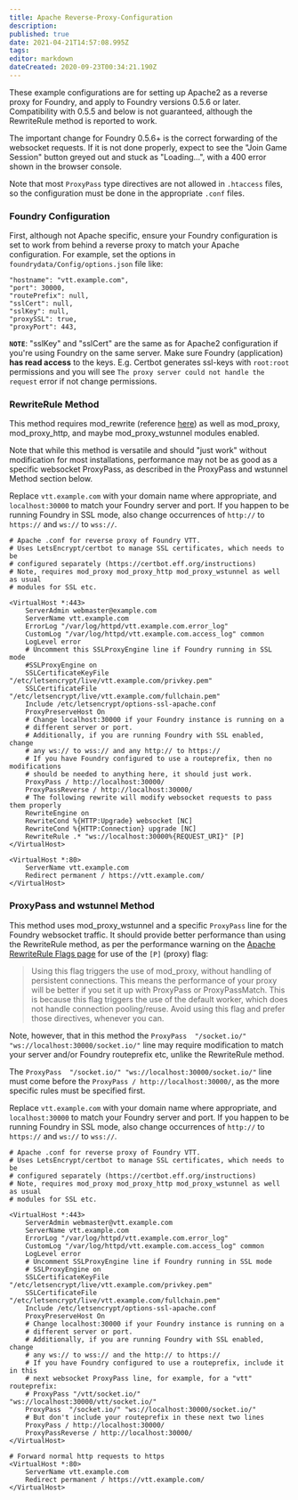 ```yaml
---
title: Apache Reverse-Proxy-Configuration
description: 
published: true
date: 2021-04-21T14:57:08.995Z
tags: 
editor: markdown
dateCreated: 2020-09-23T00:34:21.190Z
---
```


These example configurations are for setting up Apache2 as a reverse proxy for Foundry, and apply to Foundry versions 0.5.6 or later. Compatibility with 0.5.5 and below is not guaranteed, although the RewriteRule method is reported to work.

The important change for Foundry 0.5.6+ is the correct forwarding of the websocket requests. If it is not done properly, expect to see the "Join Game Session" button greyed out and stuck as "Loading...", with a 400 error shown in the browser console. 

Note that most `ProxyPass` type directives are not allowed in `.htaccess` files, so the configuration must be done in the appropriate `.conf` files.

### Foundry Configuration

First, although not Apache specific, ensure your Foundry configuration is set to work from behind a reverse proxy to match your Apache configuration. For example, set the options in `foundrydata/Config/options.json` file like:
```
"hostname": "vtt.example.com",
"port": 30000,
"routePrefix": null,
"sslCert": null,
"sslKey": null,
"proxySSL": true,
"proxyPort": 443,
```

**`NOTE`**: "sslKey" and "sslCert" are the same as for Apache2 configuration if you're using Foundry on the same server. Make sure Foundry (application) **has read access** to the keys. E.g. Certbot generates ssl-keys with `root:root` permissions and you will see `The proxy server could not handle the request` error if not change permissions.

### RewriteRule Method

This method requires mod_rewrite (reference [here](https://www.happyassassin.net/posts/2018/11/23/reverse-proxying-websockets-with-apache-a-generic-approach-that-works-even-with-firefox/)) as well as mod_proxy, mod_proxy_http, and maybe mod_proxy_wstunnel modules enabled.

Note that while this method is versatile and should "just work" without modification for most installations, performance may not be as good as a specific websocket ProxyPass, as described in the ProxyPass and wstunnel Method section below.

Replace `vtt.example.com` with your domain name where appropriate, and `localhost:30000` to match your Foundry server and port. If you happen to be running Foundry in SSL mode, also change occurrences of `http://` to `https://` and `ws://` to `wss://`.

```
# Apache .conf for reverse proxy of Foundry VTT.
# Uses LetsEncrypt/certbot to manage SSL certificates, which needs to be
# configured separately (https://certbot.eff.org/instructions)
# Note, requires mod_proxy mod_proxy_http mod_proxy_wstunnel as well as usual
# modules for SSL etc.

<VirtualHost *:443>
    ServerAdmin webmaster@example.com
    ServerName vtt.example.com
    ErrorLog "/var/log/httpd/vtt.example.com.error_log"
    CustomLog "/var/log/httpd/vtt.example.com.access_log" common
    LogLevel error
    # Uncomment this SSLProxyEngine line if Foundry running in SSL mode
    #SSLProxyEngine on
    SSLCertificateKeyFile "/etc/letsencrypt/live/vtt.example.com/privkey.pem"
    SSLCertificateFile "/etc/letsencrypt/live/vtt.example.com/fullchain.pem"
    Include /etc/letsencrypt/options-ssl-apache.conf
    ProxyPreserveHost On
    # Change localhost:30000 if your Foundry instance is running on a
    # different server or port.
    # Additionally, if you are running Foundry with SSL enabled, change
    # any ws:// to wss:// and any http:// to https://
    # If you have Foundry configured to use a routeprefix, then no modifications
    # should be needed to anything here, it should just work.
    ProxyPass / http://localhost:30000/
    ProxyPassReverse / http://localhost:30000/
    # The following rewrite will modify websocket requests to pass them properly
    RewriteEngine on
    RewriteCond %{HTTP:Upgrade} websocket [NC]
    RewriteCond %{HTTP:Connection} upgrade [NC]
    RewriteRule .* "ws://localhost:30000%{REQUEST_URI}" [P]
</VirtualHost>

<VirtualHost *:80>
    ServerName vtt.example.com
    Redirect permanent / https://vtt.example.com/
</VirtualHost>
```
### ProxyPass and wstunnel Method

This method uses mod_proxy_wstunnel and a specific `ProxyPass` line for the Foundry websocket traffic. It should provide better performance than using the RewriteRule method, as per the performance warning on the [Apache RewriteRule Flags page](https://httpd.apache.org/docs/2.4/rewrite/flags.html) for use of the `[P]` (proxy) flag:

> Using this flag triggers the use of mod_proxy, without handling of persistent connections. This means the performance of your proxy will be better if you set it up with ProxyPass or ProxyPassMatch. This is because this flag triggers the use of the default worker, which does not handle connection pooling/reuse. Avoid using this flag and prefer those directives, whenever you can.

Note, however, that in this method the `ProxyPass  "/socket.io/" "ws://localhost:30000/socket.io/"` line may require modification to match your server and/or Foundry routeprefix etc, unlike the RewriteRule method.

The `ProxyPass  "/socket.io/" "ws://localhost:30000/socket.io/"` line must come before the `ProxyPass / http://localhost:30000/`, as the more specific rules must be specified first.

Replace `vtt.example.com` with your domain name where appropriate, and `localhost:30000` to match your Foundry server and port. If you happen to be running Foundry in SSL mode, also change occurrences of `http://` to `https://` and `ws://` to `wss://`.

```
# Apache .conf for reverse proxy of Foundry VTT.
# Uses LetsEncrypt/certbot to manage SSL certificates, which needs to be
# configured separately (https://certbot.eff.org/instructions)
# Note, requires mod_proxy mod_proxy_http mod_proxy_wstunnel as well as usual
# modules for SSL etc.

<VirtualHost *:443>
    ServerAdmin webmaster@vtt.example.com
    ServerName vtt.example.com
    ErrorLog "/var/log/httpd/vtt.example.com.error_log"
    CustomLog "/var/log/httpd/vtt.example.com.access_log" common
    LogLevel error
    # Uncomment SSLProxyEngine line if Foundry running in SSL mode
    # SSLProxyEngine on
    SSLCertificateKeyFile "/etc/letsencrypt/live/vtt.example.com/privkey.pem"
    SSLCertificateFile "/etc/letsencrypt/live/vtt.example.com/fullchain.pem"
    Include /etc/letsencrypt/options-ssl-apache.conf
    ProxyPreserveHost On
    # Change localhost:30000 if your Foundry instance is running on a
    # different server or port.
    # Additionally, if you are running Foundry with SSL enabled, change
    # any ws:// to wss:// and the http:// to https://
    # If you have Foundry configured to use a routeprefix, include it in this
    # next websocket ProxyPass line, for example, for a "vtt" routeprefix:
    # ProxyPass "/vtt/socket.io/" "ws://localhost:30000/vtt/socket.io/"
    ProxyPass  "/socket.io/" "ws://localhost:30000/socket.io/"
    # But don't include your routeprefix in these next two lines
    ProxyPass / http://localhost:30000/
    ProxyPassReverse / http://localhost:30000/
</VirtualHost>

# Forward normal http requests to https
<VirtualHost *:80>
    ServerName vtt.example.com
    Redirect permanent / https://vtt.example.com/
</VirtualHost>
```
